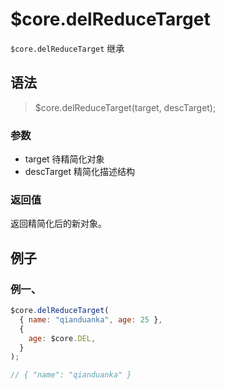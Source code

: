 # $core.delReduceTarget

`$core.delReduceTarget` 继承

## 语法

> $core.delReduceTarget(target, descTarget);

### 参数

- target 待精简化对象
- descTarget 精简化描述结构

### 返回值

返回精简化后的新对象。

## 例子

### 例一、

```javascript
$core.delReduceTarget(
  { name: "qianduanka", age: 25 },
  {
    age: $core.DEL,
  }
);

// { "name": "qianduanka" }
```
